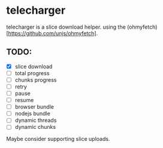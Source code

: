 # telecharger

telecharger is a slice download helper. using the (ohmyfetch)[https://github.com/unjs/ohmyfetch].

## TODO: 

- [x] slice download
- [ ] total progress
- [ ] chunks progress
- [ ] retry
- [ ] pause
- [ ] resume
- [ ] browser bundle
- [ ] nodejs bundle
- [ ] dynamic threads
- [ ] dynamic chunks

Maybe consider supporting slice uploads.